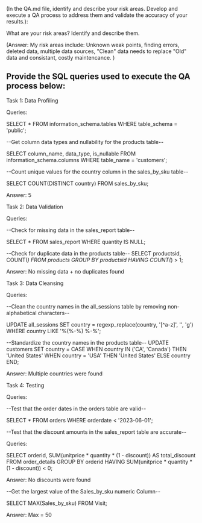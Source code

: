 (In the QA.md file, identify and describe your risk areas. Develop and execute a QA process to address them and validate the accuracy of your results.):

What are your risk areas? Identify and describe them.

(Answer: My risk areas include: Unknown weak points, finding errors, deleted data, multiple data sources, "Clean" data needs to replace "Old" data and consistant, costly maintencance. )

Provide the SQL queries used to execute the QA process below:
-------------------------------

Task 1: Data Profiling

Queries:

SELECT *
FROM information_schema.tables
WHERE table_schema = 'public';


--Get column data types and nullability for the products table--

SELECT column_name, data_type, is_nullable
FROM information_schema.columns
WHERE table_name = 'customers';


--Count unique values for the country column in the sales_by_sku table--

SELECT COUNT(DISTINCT country)
FROM sales_by_sku;

Answer: 5

Task 2: Data Validation

Queries:

--Check for missing data in the sales_report table--

SELECT *
FROM sales_report
WHERE quantity IS NULL;


--Check for duplicate data in the products table--
SELECT productsid, COUNT(*)
FROM products
GROUP BY productsid
HAVING COUNT(*) > 1;


Answer: No missing data + no duplicates found

Task 3: Data Cleansing

Queries:

--Clean the country names in the all_sessions table by removing non-alphabetical characters--

UPDATE all_sessions
SET country = regexp_replace(country, '[^a-z]', '', 'g')
WHERE country LIKE '%(%-%) %-%';

--Standardize the country names in the products table--
UPDATE customers
SET country = CASE
    WHEN country IN ('CA', 'Canada') THEN 'United States'
    WHEN country = 'USA' THEN 'United States'
    ELSE country
    END;

Answer: Multiple countries were found

Task 4: Testing

Queries:

--Test that the order dates in the orders table are valid--

SELECT *
FROM orders
WHERE orderdate < '2023-06-01';


--Test that the discount amounts in the sales_report table are accurate--

Queries:

SELECT orderid, SUM(unitprice * quantity * (1 - discount)) AS total_discount
FROM order_details
GROUP BY orderid
HAVING SUM(unitprice * quantity * (1 - discount)) < 0;

Answer: No discounts were found


--Get the largest value of the Sales_by_sku numeric Column--


SELECT  MAX(Sales_by_sku) FROM Visit;

Answer: Max = 50




